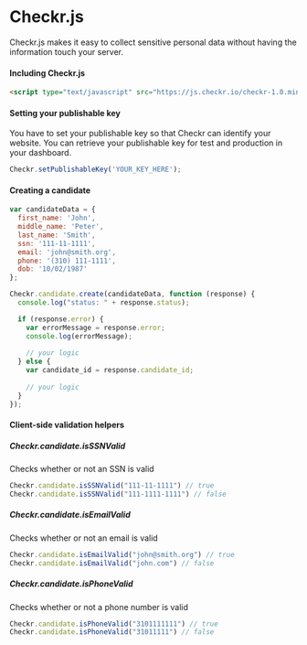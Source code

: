 Checkr.js
=========

Checkr.js makes it easy to collect sensitive personal data without having the information touch your server.

#### Including Checkr.js
```html
<script type="text/javascript" src="https://js.checkr.io/checkr-1.0.min.js"></script>
```

#### Setting your publishable key
You have to set your publishable key so that Checkr can identify your website.
You can retrieve your publishable key for test and production in your dashboard.
```javascript
Checkr.setPublishableKey('YOUR_KEY_HERE');
```

#### Creating a candidate

``` javascript
var candidateData = {
  first_name: 'John',
  middle_name: 'Peter',
  last_name: 'Smith',
  ssn: '111-11-1111',
  email: 'john@smith.org',
  phone: '(310) 111-1111',
  dob: '10/02/1987'
};
```

```javascript
Checkr.candidate.create(candidateData, function (response) {
  console.log("status: " + response.status);

  if (response.error) {
    var errorMessage = response.error;
    console.log(errorMessage);
    
    // your logic
  } else {
    var candidate_id = response.candidate_id;
    
    // your logic
  }
});
```

#### Client-side validation helpers
##### Checkr.candidate.isSSNValid
Checks whether or not an SSN is valid
```javascript
Checkr.candidate.isSSNValid("111-11-1111") // true
Checkr.candidate.isSSNValid("111-1111-1111") // false
``` 
##### Checkr.candidate.isEmailValid
Checks whether or not an email is valid
```javascript
Checkr.candidate.isEmailValid("john@smith.org") // true
Checkr.candidate.isEmailValid("john.com") // false
``` 

##### Checkr.candidate.isPhoneValid
Checks whether or not a phone number is valid
```javascript
Checkr.candidate.isPhoneValid("3101111111") // true
Checkr.candidate.isPhoneValid("31011111") // false
``` 
